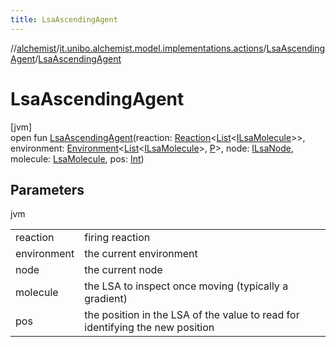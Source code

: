 ```yaml
---
title: LsaAscendingAgent
---
```

//[alchemist](../../../index.html)/[it.unibo.alchemist.model.implementations.actions](../index.html)/[LsaAscendingAgent](index.html)/[LsaAscendingAgent](-lsa-ascending-agent.html)



# LsaAscendingAgent



[jvm]\
open fun [LsaAscendingAgent](-lsa-ascending-agent.html)(reaction: [Reaction](../../it.unibo.alchemist.model.interfaces/-reaction/index.html)<[List](https://docs.oracle.com/javase/8/docs/api/java/util/List.html)<[ILsaMolecule](../../it.unibo.alchemist.model.interfaces/-i-lsa-molecule/index.html)>>, environment: [Environment](../../it.unibo.alchemist.model.interfaces/-environment/index.html)<[List](https://docs.oracle.com/javase/8/docs/api/java/util/List.html)<[ILsaMolecule](../../it.unibo.alchemist.model.interfaces/-i-lsa-molecule/index.html)>, [P](../-s-a-p-e-r-e-chemotaxis/index.html)>, node: [ILsaNode](../../it.unibo.alchemist.model.interfaces/-i-lsa-node/index.html), molecule: [LsaMolecule](../../it.unibo.alchemist.model.implementations.molecules/-lsa-molecule/index.html), pos: [Int](https://kotlinlang.org/api/latest/jvm/stdlib/kotlin/-int/index.html))



## Parameters


jvm

| | |
|---|---|
| reaction | firing reaction |
| environment | the current environment |
| node | the current node |
| molecule | the LSA to inspect once moving (typically a gradient) |
| pos | the position in the LSA of the value to read for identifying the new position |




